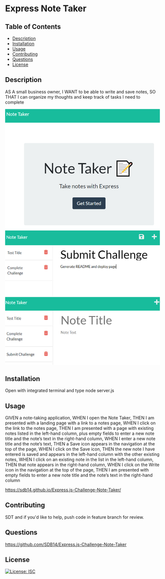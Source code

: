 # Express Note Taker
## Table of Contents

* [Description](#description)
* [Installation](#installation)
* [Usage](#usage)
* [Contributing](#contributing)
* [Questions](#questions)
* [License](#license)

## Description
AS A small business owner, I WANT to be able to write and save notes, SO THAT I can organize my thoughts and keep track of tasks I need to complete

<img src="./public/assets/css/landingpg.png">

<img src="./public/assets/css/addnote.png">

<img src="./public/assets/css/savenote.png">

## Installation
Open with integrated terminal and type node server.js

## Usage
GIVEN a note-taking application, WHEN I open the Note Taker, THEN I am presented with a landing page with a link to a notes page, WHEN I click on the link to the notes page, THEN I am presented with a page with existing notes listed in the left-hand column, plus empty fields to enter a new note title and the note’s text in the right-hand column, WHEN I enter a new note title and the note’s text, THEN a Save icon appears in the navigation at the top of the page, WHEN I click on the Save icon, THEN the new note I have entered is saved and appears in the left-hand column with the other existing notes, WHEN I click on an existing note in the list in the left-hand column, THEN that note appears in the right-hand column, WHEN I click on the Write icon in the navigation at the top of the page, THEN I am presented with empty fields to enter a new note title and the note’s text in the right-hand column

https://sdb14.github.io/Express.js-Challenge-Note-Taker/


## Contributing
SDT and if you'd like to help, push code in feature branch for review.

## Questions
https://github.com/SDB14/Express.js-Challenge-Note-Taker
## License
[![License: ISC](https://img.shields.io/badge/License-ISC-blue.svg)](https://opensource.org/licenses/ISC)
